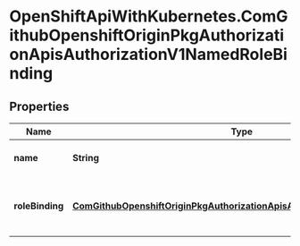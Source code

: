 # OpenShiftApiWithKubernetes.ComGithubOpenshiftOriginPkgAuthorizationApisAuthorizationV1NamedRoleBinding

## Properties
Name | Type | Description | Notes
------------ | ------------- | ------------- | -------------
**name** | **String** | Name is the name of the role binding | 
**roleBinding** | [**ComGithubOpenshiftOriginPkgAuthorizationApisAuthorizationV1RoleBinding**](ComGithubOpenshiftOriginPkgAuthorizationApisAuthorizationV1RoleBinding.md) | RoleBinding is the role binding being named | 



